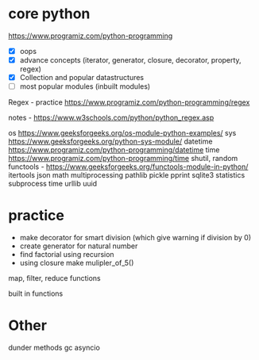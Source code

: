 # core python
https://www.programiz.com/python-programming

- [X] oops
- [X] advance concepts (iterator, generator, closure, decorator, property, regex)
- [X] Collection and popular datastructures
- [ ] most popular modules (inbuilt modules)

Regex - practice
https://www.programiz.com/python-programming/regex

notes - https://www.w3schools.com/python/python_regex.asp

os https://www.geeksforgeeks.org/os-module-python-examples/
sys https://www.geeksforgeeks.org/python-sys-module/ 
datetime https://www.programiz.com/python-programming/datetime
time https://www.programiz.com/python-programming/time
shutil, random
functools - https://www.geeksforgeeks.org/functools-module-in-python/
itertools
json
math
multiprocessing
pathlib
pickle
pprint
sqlite3
statistics
subprocess
time
urllib
uuid

# practice
- make decorator for smart division (which give warning if division by 0)
- create generator for natural number
- find factorial using recursion
- using closure make mulipler_of_5()

map, filter, reduce functions

built in functions

# Other
dunder methods
gc
asyncio

